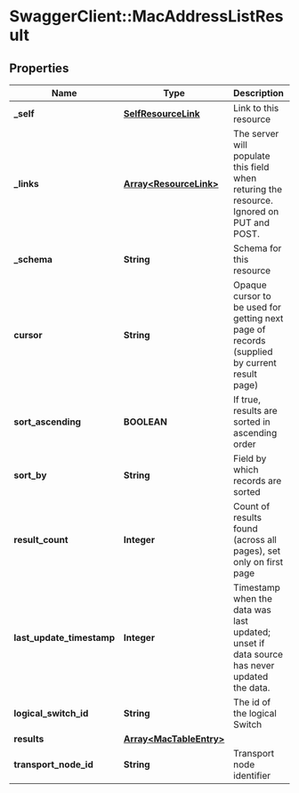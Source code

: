 # SwaggerClient::MacAddressListResult

## Properties
Name | Type | Description | Notes
------------ | ------------- | ------------- | -------------
**_self** | [**SelfResourceLink**](SelfResourceLink.md) | Link to this resource | [optional] 
**_links** | [**Array&lt;ResourceLink&gt;**](ResourceLink.md) | The server will populate this field when returing the resource. Ignored on PUT and POST. | [optional] 
**_schema** | **String** | Schema for this resource | [optional] 
**cursor** | **String** | Opaque cursor to be used for getting next page of records (supplied by current result page) | [optional] 
**sort_ascending** | **BOOLEAN** | If true, results are sorted in ascending order | [optional] 
**sort_by** | **String** | Field by which records are sorted | [optional] 
**result_count** | **Integer** | Count of results found (across all pages), set only on first page | [optional] 
**last_update_timestamp** | **Integer** | Timestamp when the data was last updated; unset if data source has never updated the data. | [optional] 
**logical_switch_id** | **String** | The id of the logical Switch | [optional] 
**results** | [**Array&lt;MacTableEntry&gt;**](MacTableEntry.md) |  | [optional] 
**transport_node_id** | **String** | Transport node identifier | [optional] 


